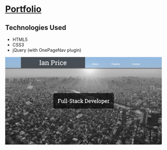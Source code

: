 # [Portfolio](http://ianprice.co)

## Technologies Used
* HTML5
* CSS3
* jQuery (with OnePageNav plugin)

![Portfolio](./assets/portfolio_screenshot.jpg)
